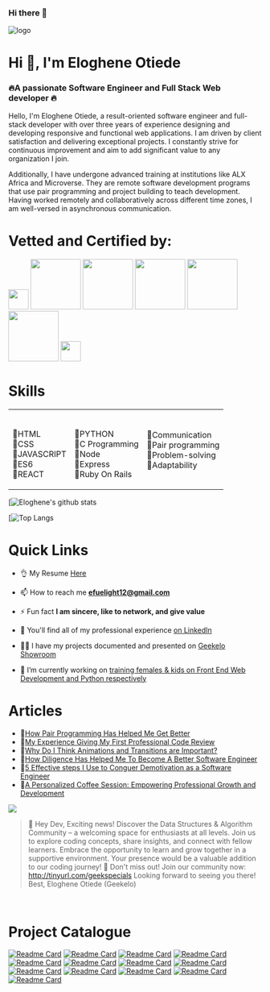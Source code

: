 ### Hi there 👋
 <img src="https://geekelo.com.ng/wp-content/uploads/2023/12/eloghene-signature.gif" alt="logo" width=""  height="" />

<!-- **geekelo/geekelo** is a ✨ _special_ ✨ repository because its `README.md` (this file) appears on your GitHub profile.

Here are some ideas to get you started:

- 🔭 I’m currently working on ...
- 🌱 I’m currently learning ...
- 👯 I’m looking to collaborate on ...
- 🤔 I’m looking for help with ...
- 💬 Ask me about ...
- 📫 How to reach me: ...
- 😄 Pronouns: ...
- ⚡ Fun fact: ... -->
<h1 align="left">Hi 👋, I'm Eloghene Otiede</h1>
<h3 align="">🔥A passionate Software Engineer and Full Stack Web developer 🔥</h3> 
<p>Hello, I'm Eloghene Otiede, a result-oriented software engineer and full-stack developer with over three years of experience designing and developing responsive and functional web applications.
I am driven by client satisfaction and delivering exceptional projects. I constantly strive for continuous improvement and aim to add significant value to any organization I join.

Additionally, I have undergone advanced training at institutions like ALX Africa and Microverse. They are remote software development programs that use pair programming and project building to teach development.
Having worked remotely and collaboratively across different time zones, I am well-versed in asynchronous communication.
</p>

# Vetted and Certified by:
<span><img src="https://dl.dropboxusercontent.com/s/0gkourlkr7igmjj/301141307_443420951137305_3219365308897154219_n.png" width="40"></span>
<span><img src="https://dl.dropboxusercontent.com/s/l65fgnilq01fbq5/turing-logo.png" width="100"></span>
<span><img src="https://dl.dropboxusercontent.com/s/8sv80mh3seah8pl/linkedin-logo.png" width="100"></span>
<span><img src="https://dl.dropboxusercontent.com/s/ia31qmj3q8tdso6/WeLoveNoCode%20-%20Logo.png" width="100"></span>
<span><img src="https://dl.dropboxusercontent.com/s/83fpnw781b64sms/microverse-logo.jpeg" width="100"></span>
<span><img src="https://dl.dropboxusercontent.com/s/11ozz9d8jmqvxdv/hackerrank-logo.png" width="100"></span>
<span><img src="https://dl.dropboxusercontent.com/s/ysn9lwdzcxjc8r6/alx.jpg" width="40"></span>

# Skills
<table style="border-radius: 5;">
<tr class="row">
  <td class="column">
  <p>
   <br>
      🔸HTML
      <br>
      🔸CSS
      <br>
      🔸JAVASCRIPT
      <br>
      🔸ES6
      <br>
      🔸REACT
  </p>
  </div>
  <td cellSpacing: 90 class="column" style="float: right;">
    <p>
      <br>
      🔸PYTHON
      <br>
      🔸C Programming
      <br>
      🔸Node
      <br>
      🔸Express
      <br>
      🔸Ruby On Rails
    </p>
  </div>
  <td class="column">
      <br>
      🔸Communication 
      <br>
      🔸Pair programming
      <br>
      🔸Problem-solving
      <br>
      🔸Adaptability 
    </p>
  </div>
</div>
</table>


<!-- BLOG-POST-LIST:START -->
<!-- BLOG-POST-LIST:END -->



[![Eloghene's github stats](https://github-readme-stats.vercel.app/api?username=geekelo&show_icons=true)

[![Top Langs](https://github-readme-stats.vercel.app/api/top-langs/?username=anuraghazra&layout=compact&show_icons=true)

# Quick Links
- 👌 My Resume [Here](https://docs.google.com/document/d/1k_8h57QSjxCds70-ZPgrJkBgouMexeFV2y-unEYBPNs/edit?usp=sharing)

- 📫 How to reach me **efuelight12@gmail.com**

- ⚡ Fun fact **I am sincere, like to network, and give value**

- 📄 You'll find all of my professional experience [on LinkedIn](https://www.linkedin.com/in/eloghene-otiede/)

- 👨‍💻 I have my projects documented and presented on [Geekelo Showroom](https://geekelo.com.ng/)

- 🔭 I’m currently working on [training females & kids on Front End Web Development and Python respectively](https://femalesintech.com.ng)



# Articles
- 📍[How Pair Programming Has Helped Me Get Better](https://www.linkedin.com/pulse/how-pair-programming-has-heped-me-get-better-eloghene-otiede)
- 📍[My Experience Giving My First Professional Code Review](https://www.linkedin.com/pulse/my-experience-giving-first-professional-code-review-eloghene-otiede)
- 📍[Why Do I Think Animations and Transitions are Important?](https://www.linkedin.com/pulse/why-do-i-think-animations-transitions-important-eloghene-otiede)
- 📍[How Diligence Has Helped Me To Become A Better Software Engineer](https://www.linkedin.com/pulse/how-diligence-has-helped-me-become-better-software-engineer-otiede)
- 📍[5 Effective steps I Use to Conguer Demotivation as a Software Engineer](https://www.linkedin.com/pulse/5-effective-steps-i-use-conquer-demotivation-software-eloghene-otiede-1f)
- 📍[A Personalized Coffee Session: Empowering Professional Growth and Development](https://www.linkedin.com/pulse/personalized-coffee-session-empowering-professional-growth-otiede)

 ![](https://komarev.com/ghpvc/?username=geekelo&color=dc143c)

 > :rocket: Hey Dev,
Exciting news! Discover the Data Structures & Algorithm Community – a welcoming space for enthusiasts at all levels. Join us to explore coding concepts, share insights, and connect with fellow learners. Embrace the opportunity to learn and grow together in a supportive environment. Your presence would be a valuable addition to our coding journey! 🌟
Don't miss out! Join our community now: http://tinyurl.com/geekspecials
Looking forward to seeing you there!
Best,
Eloghene Otiede (Geekelo)
<br>

# Project Catalogue
[![Readme Card](https://github-readme-stats.vercel.app/api/pin/?username=geekelo&repo=cash-in-out)](https://github.com/geekelo/cash-in-out)
[![Readme Card](https://github-readme-stats.vercel.app/api/pin/?username=geekelo&repo=domins-recipe_app)](https://github.com/geekelo/domins-recipe_app)
[![Readme Card](https://github-readme-stats.vercel.app/api/pin/?username=geekelo&repo=crypto-price-rank)](https://github.com/geekelo/crypto-price-rank)
[![Readme Card](https://github-readme-stats.vercel.app/api/pin/?username=geekelo&repo=oti-task-organizer-webapp)](https://github.com/geekelo/oti-task-organizer-webapp)
[![Readme Card](https://github-readme-stats.vercel.app/api/pin/?username=geekelo&repo=leaderboard-webapp)](https://github.com/geekelo/leaderboard)
[![Readme Card](https://github-readme-stats.vercel.app/api/pin/?username=geekelo&repo=awesome-books-webapp)](https://github.com/geekelo/awesome-books-webapp)
[![Readme Card](https://github-readme-stats.vercel.app/api/pin/?username=geekelo&repo=bookstore-cms)](https://github.com/geekelo/bookstore-cms)
[![Readme Card](https://github-readme-stats.vercel.app/api/pin/?username=geekelo&repo=gft-hackathon-webapp-project)](https://github.com/geekelo/gft-hackathon-webapp-project)
[![Readme Card](https://github-readme-stats.vercel.app/api/pin/?username=geekelo&repo=bookstore-cms)](https://github.com/geekelo/space-travelers-hub)
[![Readme Card](https://github-readme-stats.vercel.app/api/pin/?username=geekelo&repo=space-travelers-hub)](https://github.com/geekelo/space-travelers-hub)
[![Readme Card](https://github-readme-stats.vercel.app/api/pin/?username=geekelo&repo=recalc-webapp)](https://github.com/geekelo/recalc-webapp)
[![Readme Card](https://github-readme-stats.vercel.app/api/pin/?username=geekelo&repo=losangeles-mountains-website)](https://github.com/geekelo/losangeles-mountains-website)
[![Readme Card](https://github-readme-stats.vercel.app/api/pin/?username=geekelo&repo=oti-task-organizer-webapp)](https://github.com/geekelo/oti-task-organizer-webapp)



 

<!-- <h3 align="left">Connect with me:</h3>
<p align="left">
<a href="https://twitter.com/geekelo_xyz" target="blank"><img align="center" src="https://raw.githubusercontent.com/rahuldkjain/github-profile-readme-generator/master/src/images/icons/Social/twitter.svg" alt="geekelo_xyz" height="30" width="40" /></a>
<a href="https://linkedin.com/in/https://linkedin.com/eloghene-otiede" target="blank"><img align="center" src="https://raw.githubusercontent.com/rahuldkjain/github-profile-readme-generator/master/src/images/icons/Social/linked-in-alt.svg" alt="https://linkedin.com/eloghene-otiede" height="30" width="40" /></a>
<a href="https://www.youtube.com/c/@geekelo" target="blank"><img align="center" src="https://raw.githubusercontent.com/rahuldkjain/github-profile-readme-generator/master/src/images/icons/Social/youtube.svg" alt="@geekelo" height="30" width="40" /></a>
<a href="https://www.hackerrank.com/@efuelight12" target="blank"><img align="center" src="https://raw.githubusercontent.com/rahuldkjain/github-profile-readme-generator/master/src/images/icons/Social/hackerrank.svg" alt="@efuelight12" height="30" width="40" /></a>
<a href="https://geekelo.xyz" target="blank"><img align="center" src="https://raw.githubusercontent.com/rahuldkjain/github-profile-readme-generator/master/src/images/icons/Social/rss.svg" alt="https://geekelo.xyz" height="30" width="40" /></a>
</p>

<h3 align="left">Languages and Tools:</h3>
<p align="left"> <a href="https://getbootstrap.com" target="_blank" rel="noreferrer"> <img src="https://raw.githubusercontent.com/devicons/devicon/master/icons/bootstrap/bootstrap-plain-wordmark.svg" alt="bootstrap" width="40" height="40"/> </a> <a href="https://www.cprogramming.com/" target="_blank" rel="noreferrer"> <img src="https://raw.githubusercontent.com/devicons/devicon/master/icons/c/c-original.svg" alt="c" width="40" height="40"/> </a> <a href="https://www.w3schools.com/css/" target="_blank" rel="noreferrer"> <img src="https://raw.githubusercontent.com/devicons/devicon/master/icons/css3/css3-original-wordmark.svg" alt="css3" width="40" height="40"/> </a> <a href="https://expressjs.com" target="_blank" rel="noreferrer"> <img src="https://raw.githubusercontent.com/devicons/devicon/master/icons/express/express-original-wordmark.svg" alt="express" width="40" height="40"/> </a> <a href="https://flutter.dev" target="_blank" rel="noreferrer"> <img src="https://www.vectorlogo.zone/logos/flutterio/flutterio-icon.svg" alt="flutter" width="40" height="40"/> </a> <a href="https://git-scm.com/" target="_blank" rel="noreferrer"> <img src="https://www.vectorlogo.zone/logos/git-scm/git-scm-icon.svg" alt="git" width="40" height="40"/> </a> <a href="https://www.w3.org/html/" target="_blank" rel="noreferrer"> <img src="https://raw.githubusercontent.com/devicons/devicon/master/icons/html5/html5-original-wordmark.svg" alt="html5" width="40" height="40"/> </a> <a href="https://developer.mozilla.org/en-US/docs/Web/JavaScript" target="_blank" rel="noreferrer"> <img src="https://raw.githubusercontent.com/devicons/devicon/master/icons/javascript/javascript-original.svg" alt="javascript" width="40" height="40"/> </a> <a href="https://www.linux.org/" target="_blank" rel="noreferrer"> <img src="https://raw.githubusercontent.com/devicons/devicon/master/icons/linux/linux-original.svg" alt="linux" width="40" height="40"/> </a> <a href="https://www.mongodb.com/" target="_blank" rel="noreferrer"> <img src="https://raw.githubusercontent.com/devicons/devicon/master/icons/mongodb/mongodb-original-wordmark.svg" alt="mongodb" width="40" height="40"/> </a> <a href="https://www.mysql.com/" target="_blank" rel="noreferrer"> <img src="https://raw.githubusercontent.com/devicons/devicon/master/icons/mysql/mysql-original-wordmark.svg" alt="mysql" width="40" height="40"/> </a> <a href="https://nodejs.org" target="_blank" rel="noreferrer"> <img src="https://raw.githubusercontent.com/devicons/devicon/master/icons/nodejs/nodejs-original-wordmark.svg" alt="nodejs" width="40" height="40"/> </a> <a href="https://www.php.net" target="_blank" rel="noreferrer"> <img src="https://raw.githubusercontent.com/devicons/devicon/master/icons/php/php-original.svg" alt="php" width="40" height="40"/> </a> <a href="https://www.python.org" target="_blank" rel="noreferrer"> <img src="https://raw.githubusercontent.com/devicons/devicon/master/icons/python/python-original.svg" alt="python" width="40" height="40"/> </a> <a href="https://reactjs.org/" target="_blank" rel="noreferrer"> <img src="https://raw.githubusercontent.com/devicons/devicon/master/icons/react/react-original-wordmark.svg" alt="react" width="40" height="40"/> </a> </p>
-->
